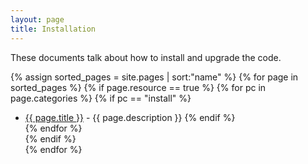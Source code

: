 ```yaml
---
layout: page
title: Installation
---
```


These documents talk about how to install and upgrade the code.

  {% assign sorted_pages = site.pages | sort:"name" %}
  {% for page in sorted_pages %}
  {% if page.resource == true %}
  {% for pc in page.categories %}
  {% if pc == "install" %}
  * <a href="{{site.siteroot}}/{{ page.url }}">{{ page.title }}</a> - {{ page.description }}
  {% endif %}   
  {% endfor %}  
  {% endif %}  
  {% endfor %} 

